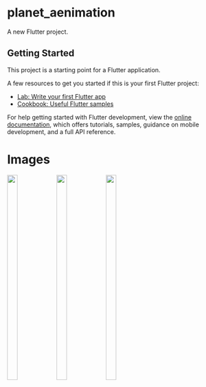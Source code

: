 # planet_aenimation

A new Flutter project.

## Getting Started

This project is a starting point for a Flutter application.

A few resources to get you started if this is your first Flutter project:

- [Lab: Write your first Flutter app](https://docs.flutter.dev/get-started/codelab)
- [Cookbook: Useful Flutter samples](https://docs.flutter.dev/cookbook)

For help getting started with Flutter development, view the
[online documentation](https://docs.flutter.dev/), which offers tutorials,
samples, guidance on mobile development, and a full API reference.





# Images
<p float="center">


<img src="https://user-images.githubusercontent.com/119717450/222520490-b070a7f9-3507-4f94-93e9-1bcf7a6fd239.png" width=22% height=35%>
<img src="https://user-images.githubusercontent.com/119717450/222520478-ceb6aa7d-cb3e-49eb-9efa-f0eefdf4d0b9.png" width=22% height=35%>
<img src="https://user-images.githubusercontent.com/119717450/222520492-3994e0cb-9ebc-4af8-9b70-10e98da7b04f.png" width=22% height=35%>

</p>
